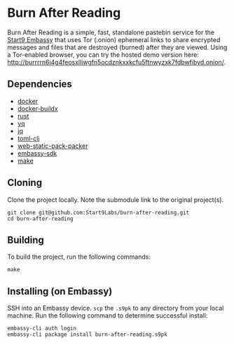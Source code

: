 # Burn After Reading

Burn After Reading is a simple, fast, standalone pastebin service for the [Start9 Embassy](https://start9labs.com) that uses Tor (.onion) ephemeral links to share encrypted messages and files that are destroyed (burned) after they are viewed. Using a Tor-enabled browser, you can try the hosted demo version here: http://burrrrn6i4g4feosxlliwgfn5ocdznkxxkcfu5ftnwyzxk7fdbwfibyd.onion/.

## Dependencies

- [docker](https://docs.docker.com/get-docker)
- [docker-buildx](https://docs.docker.com/buildx/working-with-buildx/)
- [rust](https://rustup.rs)
- [yq](https://mikefarah.gitbook.io/yq)
- [jq](https://stedolan.github.io/jq/)
- [toml-cli](https://crates.io/crates/toml-cli)
- [web-static-pack-packer](https://crates.io/crates/web-static-pack-packer)
- [embassy-sdk](https://github.com/Start9Labs/embassy-os/blob/master/backend/install-sdk.sh)
- [make](https://www.gnu.org/software/make/)

## Cloning

Clone the project locally. Note the submodule link to the original project(s). 

```
git clone git@github.com:Start9Labs/burn-after-reading.git
cd burn-after-reading
```

## Building

To build the project, run the following commands:

```
make
```

## Installing (on Embassy)

SSH into an Embassy device.
`scp` the `.s9pk` to any directory from your local machine.
Run the following command to determine successful install:

```
embassy-cli auth login
embassy-cli package install burn-after-reading.s9pk
```
